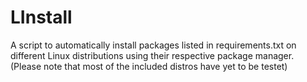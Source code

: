 # LInstall
A script to automatically install packages listed in requirements.txt on different Linux distributions using their respective package manager. 
<br/>
(Please note that most of the included distros have yet to be testet)
